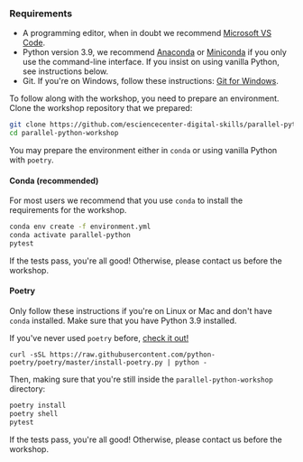 ### Requirements

- A programming editor, when in doubt we recommend [Microsoft VS Code](https://code.visualstudio.com/).
- Python version 3.9, we recommend [Anaconda](https://www.anaconda.com/products/individual) or
  [Miniconda](https://docs.conda.io/en/latest/miniconda.html) if you only use the command-line
interface. If you insist on using vanilla Python, see instructions below.
- Git. If you're on Windows, follow these instructions: [Git for Windows](https://carpentries.github.io/workshop-template/#shell).

To follow along with the workshop, you need to prepare an environment. Clone the workshop repository
that we prepared:

```bash
git clone https://github.com/esciencecenter-digital-skills/parallel-python-workshop.git
cd parallel-python-workshop
```

You may prepare the environment either in `conda` or using vanilla Python with `poetry`.

#### Conda (recommended)
For most users we recommend that you use `conda` to install the requirements for the workshop.

```bash
conda env create -f environment.yml
conda activate parallel-python
pytest
```

If the tests pass, you're all good! Otherwise, please contact us before the workshop.

#### Poetry
Only follow these instructions if you're on Linux or Mac and don't have `conda` installed. Make sure
that you have Python 3.9 installed.

If you've never used `poetry` before, [check it out!](https://python-poetry.org/)

```
curl -sSL https://raw.githubusercontent.com/python-poetry/poetry/master/install-poetry.py | python -
```

Then, making sure that you're still inside the `parallel-python-workshop` directory:

```bash
poetry install
poetry shell
pytest
```

If the tests pass, you're all good! Otherwise, please contact us before the workshop.

